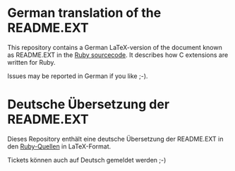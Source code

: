 German translation of the README.EXT
====================================

This repository contains a German LaTeX-version of the document known
as README.EXT in the
[Ruby sourcecode](http://svn.ruby-lang.org/cgi-bin/viewvc.cgi/tags/v1_9_3_194/README.EXT?view=markup).
It describes how C extensions are written for Ruby.

Issues may be reported in German if you like ;-).

Deutsche Übersetzung der README.EXT
===================================

Dieses Repository enthält eine deutsche Übersetzung der README.EXT in
den [Ruby-Quellen](http://svn.ruby-lang.org/cgi-bin/viewvc.cgi/tags/v1_9_3_194/README.EXT?view=markup)
in LaTeX-Format.

Tickets können auch auf Deutsch gemeldet werden ;-)
